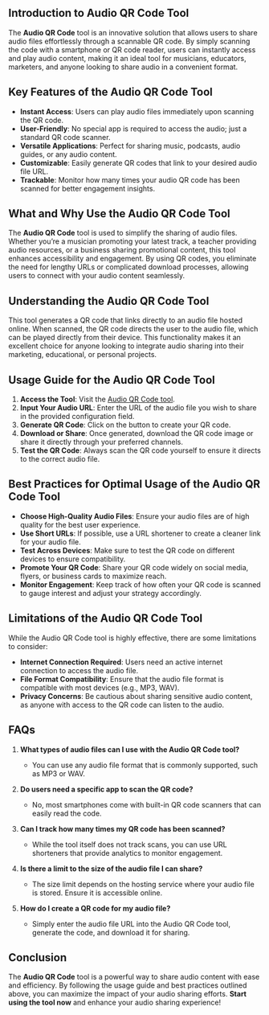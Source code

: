 ## Introduction to Audio QR Code Tool

The **Audio QR Code** tool is an innovative solution that allows users to share audio files effortlessly through a scannable QR code. By simply scanning the code with a smartphone or QR code reader, users can instantly access and play audio content, making it an ideal tool for musicians, educators, marketers, and anyone looking to share audio in a convenient format.

## Key Features of the Audio QR Code Tool

- **Instant Access**: Users can play audio files immediately upon scanning the QR code.
- **User-Friendly**: No special app is required to access the audio; just a standard QR code scanner.
- **Versatile Applications**: Perfect for sharing music, podcasts, audio guides, or any audio content.
- **Customizable**: Easily generate QR codes that link to your desired audio file URL.
- **Trackable**: Monitor how many times your audio QR code has been scanned for better engagement insights.

## What and Why Use the Audio QR Code Tool

The **Audio QR Code** tool is used to simplify the sharing of audio files. Whether you’re a musician promoting your latest track, a teacher providing audio resources, or a business sharing promotional content, this tool enhances accessibility and engagement. By using QR codes, you eliminate the need for lengthy URLs or complicated download processes, allowing users to connect with your audio content seamlessly.

## Understanding the Audio QR Code Tool

This tool generates a QR code that links directly to an audio file hosted online. When scanned, the QR code directs the user to the audio file, which can be played directly from their device. This functionality makes it an excellent choice for anyone looking to integrate audio sharing into their marketing, educational, or personal projects.

## Usage Guide for the Audio QR Code Tool

1. **Access the Tool**: Visit the [Audio QR Code tool](https://www.inayam.co/barcode/audio-qr-code).
2. **Input Your Audio URL**: Enter the URL of the audio file you wish to share in the provided configuration field.
3. **Generate QR Code**: Click on the button to create your QR code.
4. **Download or Share**: Once generated, download the QR code image or share it directly through your preferred channels.
5. **Test the QR Code**: Always scan the QR code yourself to ensure it directs to the correct audio file.

## Best Practices for Optimal Usage of the Audio QR Code Tool

- **Choose High-Quality Audio Files**: Ensure your audio files are of high quality for the best user experience.
- **Use Short URLs**: If possible, use a URL shortener to create a cleaner link for your audio file.
- **Test Across Devices**: Make sure to test the QR code on different devices to ensure compatibility.
- **Promote Your QR Code**: Share your QR code widely on social media, flyers, or business cards to maximize reach.
- **Monitor Engagement**: Keep track of how often your QR code is scanned to gauge interest and adjust your strategy accordingly.

## Limitations of the Audio QR Code Tool

While the Audio QR Code tool is highly effective, there are some limitations to consider:

- **Internet Connection Required**: Users need an active internet connection to access the audio file.
- **File Format Compatibility**: Ensure that the audio file format is compatible with most devices (e.g., MP3, WAV).
- **Privacy Concerns**: Be cautious about sharing sensitive audio content, as anyone with access to the QR code can listen to the audio.

## FAQs

1. **What types of audio files can I use with the Audio QR Code tool?**
   - You can use any audio file format that is commonly supported, such as MP3 or WAV.

2. **Do users need a specific app to scan the QR code?**
   - No, most smartphones come with built-in QR code scanners that can easily read the code.

3. **Can I track how many times my QR code has been scanned?**
   - While the tool itself does not track scans, you can use URL shorteners that provide analytics to monitor engagement.

4. **Is there a limit to the size of the audio file I can share?**
   - The size limit depends on the hosting service where your audio file is stored. Ensure it is accessible online.

5. **How do I create a QR code for my audio file?**
   - Simply enter the audio file URL into the Audio QR Code tool, generate the code, and download it for sharing.

## Conclusion

The **Audio QR Code** tool is a powerful way to share audio content with ease and efficiency. By following the usage guide and best practices outlined above, you can maximize the impact of your audio sharing efforts. **Start using the tool now** and enhance your audio sharing experience!